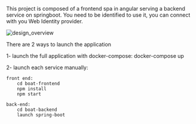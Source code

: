 This project is composed of a frontend spa in angular serving a backend service on springboot.
You need to be identified to use it, you can connect with you Web Identity provider.

![design_overview](https://user-images.githubusercontent.com/33250203/99196776-c7736580-278e-11eb-90dc-59217b979eff.png)


There are 2 ways to launch the application 

1- launch the full application with docker-compose: 
docker-compose up


2- launch each service manually:

    front end:
        cd boat-frontend
        npm install
        npm start
    
    back-end:
        cd boat-backend
        launch spring-boot
